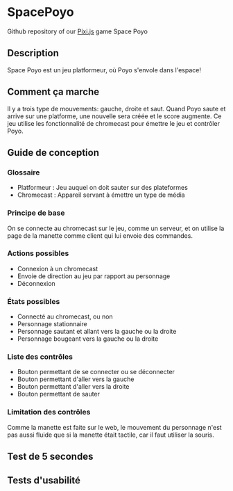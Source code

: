 # SpacePoyo
Github repository of our [Pixi.js](https://pixijs.com/) game Space Poyo

## Description
Space Poyo est un jeu platformeur, où Poyo s'envole dans l'espace!

## Comment ça marche
Il y a trois type de mouvements: gauche, droite et saut.
Quand Poyo saute et arrive sur une platforme, une nouvelle sera créée et le score augmente.
Ce jeu utilise les fonctionnalité de chromecast pour émettre le jeu et contrôler Poyo.

## Guide de conception
### Glossaire
- Platformeur : Jeu auquel on doit sauter sur des plateformes
- Chromecast : Appareil servant à émettre un type de média

### Principe de base
On se connecte au chromecast sur le jeu, comme un serveur, et on utilise la page de la manette comme client qui lui envoie des commandes.

### Actions possibles
- Connexion à un chromecast
- Envoie de direction au jeu par rapport au personnage
- Déconnexion

### États possibles
- Connecté au chromecast, ou non
- Personnage stationnaire
- Personnage sautant et allant vers la gauche ou la droite
- Personnage bougeant vers la gauche ou la droite

### Liste des contrôles
- Bouton permettant de se connecter ou se déconnecter
- Bouton permettant d'aller vers la gauche
- Bouton permettant d'aller vers la droite
- Bouton permettant de sauter

### Limitation des contrôles
Comme la manette est faite sur le web, le mouvement du personnage n'est pas aussi fluide que si la manette était tactile, car il faut utiliser la souris.

## Test de 5 secondes


## Tests d'usabilité
